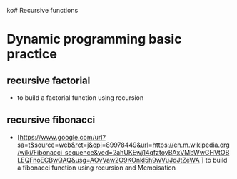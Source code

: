 ko# Recursive functions
# Dynamic programming basic practice
## recursive factorial

- to build a factorial function using recursion

## recursive fibonacci

- [https://www.google.com/url?sa=t&source=web&rct=j&opi=89978449&url=https://en.m.wikipedia.org/wiki/Fibonacci_sequence&ved=2ahUKEwj14qfztoyBAxVMbWwGHVtOBLEQFnoECBwQAQ&usg=AOvVaw2O9KOnkl5h9wVuJdJtZeWA ] to build a fibonacci function using recursion and Memoisation
